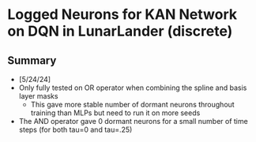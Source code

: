 # Logged Neurons for KAN Network on DQN in LunarLander (discrete)

## Summary
- [5/24/24]
- Only fully tested on OR operator when combining the spline and basis layer masks
  - This gave more stable number of dormant neurons throughout training than MLPs but need to run it on more seeds
- The AND operator gave 0 dormant neurons for a small number of time steps (for both tau=0 and tau=.25)
